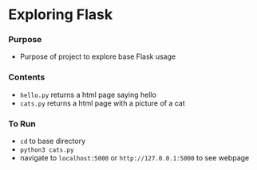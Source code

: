 # Exploring Flask

### Purpose
- Purpose of project to explore base Flask usage 

### Contents
- `hello.py` returns a html page saying hello
- `cats.py` returns a html page with a picture of a cat

### To Run
-  `cd` to base directory
- `python3 cats.py`
- navigate to `localhost:5000` or `http://127.0.0.1:5000` to see webpage